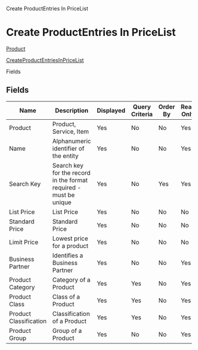 
Create ProductEntries In PriceList
# Create ProductEntries In PriceList



[Product](../../window-product.md)

[CreateProductEntriesInPriceList](../../process-createproductentriesinpricelistprocess.md)

Fields
## Fields




Name                   | Description                                                       | Displayed | Query Criteria | Order By | Read Only | Mandatory
---------------------- | ----------------------------------------------------------------- | --------- | -------------- | -------- | --------- | ---------
Product                | Product, Service, Item                                            | Yes       | No             | No       | Yes       | No       
Name                   | Alphanumeric identifier of the entity                             | Yes       | No             | No       | Yes       | No       
Search Key             | Search key for the record in the format required - must be unique | Yes       | No             | Yes      | Yes       | No       
List Price             | List Price                                                        | Yes       | No             | No       | No        | No       
Standard Price         | Standard Price                                                    | Yes       | No             | No       | No        | No       
Limit Price            | Lowest price for a product                                        | Yes       | No             | No       | No        | No       
Business Partner       | Identifies a Business Partner                                     | Yes       | No             | No       | Yes       | No       
Product Category       | Category of a Product                                             | Yes       | Yes            | No       | Yes       | No       
Product Class          | Class of a Product                                                | Yes       | Yes            | No       | Yes       | No       
Product Classification | Classification of a Product                                       | Yes       | Yes            | No       | Yes       | No       
Product Group          | Group of a Product                                                | Yes       | No             | No       | Yes       | No       
